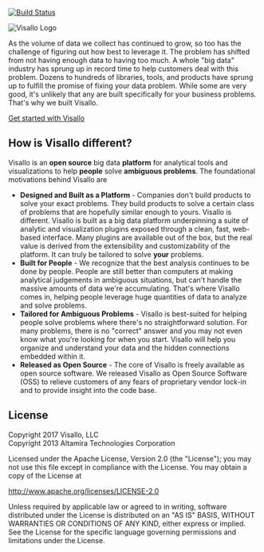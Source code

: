 [![Build Status](https://travis-ci.org/visallo/visallo.svg?branch=master)](https://travis-ci.org/visallo/visallo)

![Visallo Logo](http://docs.visallo.org/img/visallo-banner.png)

As the volume of data we collect has continued to grow, so too has the challenge of figuring out how best to leverage it. The problem has shifted from not having enough data to having too much. A whole "big data" industry has sprung up in record time to help customers deal with this problem. Dozens to hundreds of libraries, tools, and products have sprung up to fulfill the promise of fixing your data problem. While some are very good, it's unlikely that any are built specifically for your business problems. That's why we built Visallo.

[Get started with Visallo](http://docs.visallo.org/getting-started/index.html)

## How is Visallo different?

Visallo is an **open source** big data **platform** for analytical tools and visualizations to help **people** solve **ambiguous problems**. The foundational motivations behind Visallo are

* **Designed and Built as a Platform** - Companies don't build products to solve your exact problems. They build products to solve a certain class of problems that are hopefully similar enough to yours. Visallo is different. Visallo is built as a big data platform underpinning a suite of analytic and visualization plugins exposed through a clean, fast, web-based interface. Many plugins are available out of the box, but the real value is derived from the extensibility and customizability of the platform. It can truly be tailored to solve **your** problems.
* **Built for People** - We recognize that the best analysis continues to be done by people. People are still better than computers at making analytical judgements in ambiguous situations, but can't handle the massive amounts of data we're accumulating. That's where Visallo comes in, helping people leverage huge quantities of data to analyze and solve problems.
* **Tailored for Ambiguous Problems** - Visallo is best-suited for helping people solve problems where there's no straightforward solution. For many problems, there is no "correct" answer and you may not even know what you're looking for when you start. Visallo will help you organize and understand your data and the hidden connections embedded within it.
* **Released as Open Source** - The core of Visallo is freely available as open source software. We released Visallo as Open Source Software (OSS) to relieve customers of any fears of proprietary vendor lock-in and to provide insight into the code base.

## License

Copyright 2017 Visallo, LLC<br>
Copyright 2013 Altamira Technologies Corporation

Licensed under the Apache License, Version 2.0 (the "License");
you may not use this file except in compliance with the License.
You may obtain a copy of the License at

   http://www.apache.org/licenses/LICENSE-2.0

Unless required by applicable law or agreed to in writing, software
distributed under the License is distributed on an "AS IS" BASIS,
WITHOUT WARRANTIES OR CONDITIONS OF ANY KIND, either express or implied.
See the License for the specific language governing permissions and
limitations under the License.
